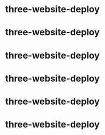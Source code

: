 # three-website-deploy
# three-website-deploy
# three-website-deploy
# three-website-deploy
# three-website-deploy
# three-website-deploy
